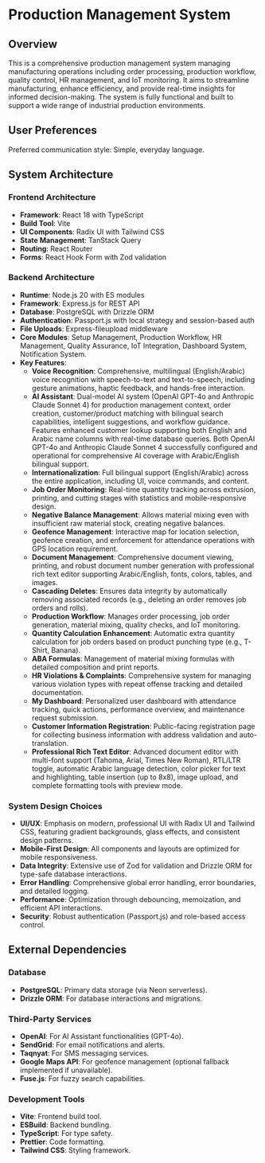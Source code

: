 # Production Management System

## Overview
This is a comprehensive production management system managing manufacturing operations including order processing, production workflow, quality control, HR management, and IoT monitoring. It aims to streamline manufacturing, enhance efficiency, and provide real-time insights for informed decision-making. The system is fully functional and built to support a wide range of industrial production environments.

## User Preferences
Preferred communication style: Simple, everyday language.

## System Architecture

### Frontend Architecture
- **Framework**: React 18 with TypeScript
- **Build Tool**: Vite
- **UI Components**: Radix UI with Tailwind CSS
- **State Management**: TanStack Query
- **Routing**: React Router
- **Forms**: React Hook Form with Zod validation

### Backend Architecture
- **Runtime**: Node.js 20 with ES modules
- **Framework**: Express.js for REST API
- **Database**: PostgreSQL with Drizzle ORM
- **Authentication**: Passport.js with local strategy and session-based auth
- **File Uploads**: Express-fileupload middleware
- **Core Modules**: Setup Management, Production Workflow, HR Management, Quality Assurance, IoT Integration, Dashboard System, Notification System.
- **Key Features**:
    - **Voice Recognition**: Comprehensive, multilingual (English/Arabic) voice recognition with speech-to-text and text-to-speech, including gesture animations, haptic feedback, and hands-free interaction.
    - **AI Assistant**: Dual-model AI system (OpenAI GPT-4o and Anthropic Claude Sonnet 4) for production management context, order creation, customer/product matching with bilingual search capabilities, intelligent suggestions, and workflow guidance. Features enhanced customer lookup supporting both English and Arabic name columns with real-time database queries. Both OpenAI GPT-4o and Anthropic Claude Sonnet 4 successfully configured and operational for comprehensive AI coverage with Arabic/English bilingual support.
    - **Internationalization**: Full bilingual support (English/Arabic) across the entire application, including UI, voice commands, and content.
    - **Job Order Monitoring**: Real-time quantity tracking across extrusion, printing, and cutting stages with statistics and mobile-responsive design.
    - **Negative Balance Management**: Allows material mixing even with insufficient raw material stock, creating negative balances.
    - **Geofence Management**: Interactive map for location selection, geofence creation, and enforcement for attendance operations with GPS location requirement.
    - **Document Management**: Comprehensive document viewing, printing, and robust document number generation with professional rich text editor supporting Arabic/English, fonts, colors, tables, and images.
    - **Cascading Deletes**: Ensures data integrity by automatically removing associated records (e.g., deleting an order removes job orders and rolls).
    - **Production Workflow**: Manages order processing, job order generation, material mixing, quality checks, and IoT monitoring.
    - **Quantity Calculation Enhancement**: Automatic extra quantity calculation for job orders based on product punching type (e.g., T-Shirt, Banana).
    - **ABA Formulas**: Management of material mixing formulas with detailed composition and print reports.
    - **HR Violations & Complaints**: Comprehensive system for managing various violation types with repeat offense tracking and detailed documentation.
    - **My Dashboard**: Personalized user dashboard with attendance tracking, quick actions, performance overview, and maintenance request submission.
    - **Customer Information Registration**: Public-facing registration page for collecting business information with address validation and auto-translation.
    - **Professional Rich Text Editor**: Advanced document editor with multi-font support (Tahoma, Arial, Times New Roman), RTL/LTR toggle, automatic Arabic language detection, color picker for text and highlighting, table insertion (up to 8x8), image upload, and complete formatting tools with preview mode.

### System Design Choices
- **UI/UX**: Emphasis on modern, professional UI with Radix UI and Tailwind CSS, featuring gradient backgrounds, glass effects, and consistent design patterns.
- **Mobile-First Design**: All components and layouts are optimized for mobile responsiveness.
- **Data Integrity**: Extensive use of Zod for validation and Drizzle ORM for type-safe database interactions.
- **Error Handling**: Comprehensive global error handling, error boundaries, and detailed logging.
- **Performance**: Optimization through debouncing, memoization, and efficient API interactions.
- **Security**: Robust authentication (Passport.js) and role-based access control.

## External Dependencies

### Database
- **PostgreSQL**: Primary data storage (via Neon serverless).
- **Drizzle ORM**: For database interactions and migrations.

### Third-Party Services
- **OpenAI**: For AI Assistant functionalities (GPT-4o).
- **SendGrid**: For email notifications and alerts.
- **Taqnyat**: For SMS messaging services.
- **Google Maps API**: For geofence management (optional fallback implemented if unavailable).
- **Fuse.js**: For fuzzy search capabilities.

### Development Tools
- **Vite**: Frontend build tool.
- **ESBuild**: Backend bundling.
- **TypeScript**: For type safety.
- **Prettier**: Code formatting.
- **Tailwind CSS**: Styling framework.